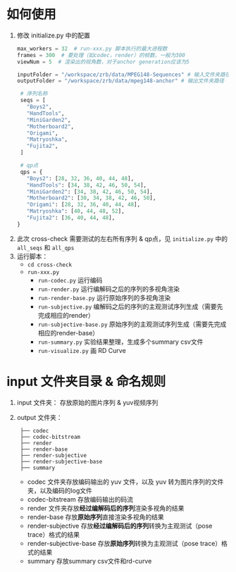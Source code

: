# 如何使用
1. 修改 initialize.py 中的配置
   ```python
   max_workers = 32  # run-xxx.py 脚本执行的最大进程数
   frames = 300  # 要处理（如codec，render）的帧数，一般为300
   viewNum = 5  # 渲染出的视角数，对于anchor generation应该为5

   inputFolder = "/workspace/zrb/data/MPEG148-Sequences" # 输入文件夹路径
   outputFolder = "/workspace/zrb/data/mpeg148-anchor" # 输出文件夹路径

    # 序列名称
    seqs = [
      "Boys2",
      "HandTools",
      "MiniGarden2",
      "Motherboard2",
      "Origami",
      "Matryoshka",
      "Fujita2",
    ]

    # qp点
    qps = {
      "Boys2": [28, 32, 36, 40, 44, 48],
      "HandTools": [34, 38, 42, 46, 50, 54],
      "MiniGarden2": [34, 38, 42, 46, 50, 54],
      "Motherboard2": [30, 34, 38, 42, 46, 50],
      "Origami": [28, 32, 36, 40, 44, 48],
      "Matryoshka": [40, 44, 48, 52],
      "Fujita2": [36, 40, 44, 48],
   }
   ```
2. 此次 cross-check 需要测试的左右所有序列 & qp点，见 `initialize.py` 中的 `all_seqs` 和 `all_qps`
3. 运行脚本：
   - `cd cross-check`
   - `run-xxx.py`
     - `run-codec.py` 运行编码
     - `run-render.py` 运行编解码之后的序列的多视角渲染
     - `run-render-base.py` 运行原始序列的多视角渲染
     - `run-subjective.py` 编解码之后的序列的主观测试序列生成（需要先完成相应的render）
     - `run-subjective-base.py` 原始序列的主观测试序列生成（需要先完成相应的render-base）
     - `run-summary.py` 实验结果整理，生成多个summary csv文件
     - `run-visualize.py` 画 RD Curve


# input 文件夹目录 & 命名规则
1. input 文件夹：
   存放原始的图片序列 & yuv视频序列


2. output 文件夹：
   ```
    ├── codec
    ├── codec-bitstream
    ├── render
    ├── render-base
    ├── render-subjective
    ├── render-subjective-base
    ├── summary
   ```
    - codec 文件夹存放编码输出的 yuv 文件，以及 yuv 转为图片序列的文件夹，以及编码的log文件
    - codec-bitstream 存放编码输出的码流
    - render 文件夹存放**经过编解码后的序列**渲染多视角的结果
    - render-base 存放**原始序列**直接渲染多视角的结果
    - render-subjective 存放**经过编解码后的序列**转换为主观测试（pose trace）格式的结果
    - render-subjective-base 存放**原始序列**转换为主观测试（pose trace）格式的结果
    - summary 存放summary csv文件和rd-curve
